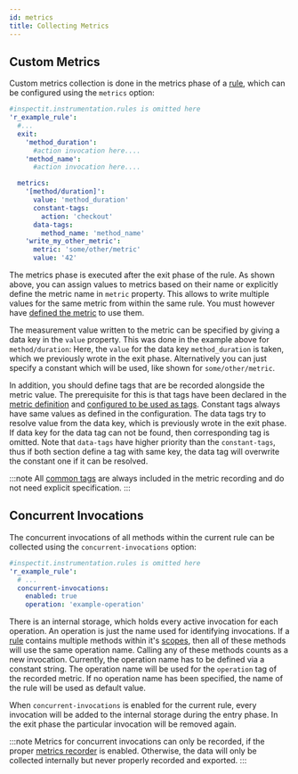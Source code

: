 ```yaml
---
id: metrics
title: Collecting Metrics
---
```


## Custom Metrics

Custom metrics collection is done in the metrics phase of a [rule](instrumentation/rules.md), 
which can be configured using the `metrics` option:

```yaml
#inspectit.instrumentation.rules is omitted here
'r_example_rule':
  #...
  exit:
    'method_duration':
      #action invocation here....
    'method_name':
      #action invocation here....

  metrics:
    '[method/duration]':
      value: 'method_duration'
      constant-tags:
        action: 'checkout'
      data-tags:
        method_name: 'method_name'
    'write_my_other_metric':
      metric: 'some/other/metric'
      value: '42'
```

The metrics phase is executed after the exit phase of the rule.
As shown above, you can assign values to metrics based on their name or explicitly define the metric name in `metric` property.
This allows to write multiple values for the same metric from within the same rule.
You must however have [defined the metric](metrics/custom-metrics.md) to use them.

The measurement value written to the metric can be specified by giving a data key in the `value` property.
This was done in the example above for `method/duration`:
Here, the `value` for the data key `method_duration` is taken, which we previously wrote in the exit phase.
Alternatively you can just specify a constant which will be used, like shown for `some/other/metric`.

In addition, you should define tags that are be recorded alongside the metric value.
The prerequisite for this is that tags have been declared in the [metric definition](metrics/custom-metrics.md) 
and [configured to be used as tags](instrumentation/data-propagation.md#defining-the-behaviour).
Constant tags always have same values as defined in the configuration.
The data tags try to resolve value from the data key, which is previously wrote in the exit phase.
If data key for the data tag can not be found, then corresponding tag is omitted.
Note that `data-tags` have higher priority than the `constant-tags`, thus if both section define a tag with same key, the data tag will overwrite the constant one if it can be resolved.

:::note
All [common tags](metrics/common-tags.md) are always included in the metric recording and do not need explicit specification.
:::

## Concurrent Invocations

The concurrent invocations of all methods within the current rule can be collected using the `concurrent-invocations` option:

```yaml
#inspectit.instrumentation.rules is omitted here
'r_example_rule':
  # ...
  concurrent-invocations:
    enabled: true
    operation: 'example-operation'
```

There is an internal storage, which holds every active invocation for each operation.
An operation is just the name used for identifying invocations. If a [rule](instrumentation/rules.md) contains multiple methods within 
it's [scopes](instrumentation/scopes.md), then all of these methods will use the same operation name.
Calling any of these methods counts as a new invocation.
Currently, the operation name has to be defined via a constant string. The operation name will be used for the 
`operation` tag of the recorded metric. If no operation name has been specified, the name of the rule will be used as 
default value.

When `concurrent-invocations` is enabled for the current rule, every invocation will be added to the 
internal storage during the entry phase. In the exit phase the particular invocation will be removed again.

:::note
Metrics for concurrent invocations can only be recorded, if the proper [metrics recorder](metrics/metric-recorders.md#concurrent-invocations) is enabled. Otherwise, the data will only be collected internally but never properly recorded and exported.
:::
